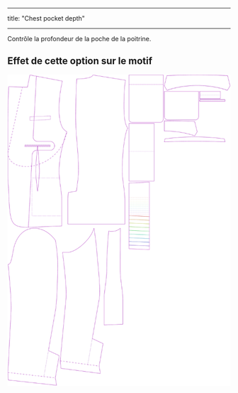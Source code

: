 - - -
title: "Chest pocket depth"
- - -

Contrôle la profondeur de la poche de la poitrine.

## Effet de cette option sur le motif

![Cette image montre l'effet de cette option en superposant plusieurs variantes qui ont une valeur différente pour cette option](jaeger_chestpocketdepth_sample.svg "Effet de cette option sur le modèle")

